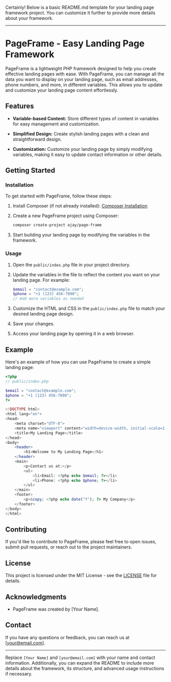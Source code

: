 Certainly! Below is a basic README.md template for your landing page framework project. You can customize it further to provide more details about your framework.

---

# PageFrame - Easy Landing Page Framework

PageFrame is a lightweight PHP framework designed to help you create effective landing pages with ease. With PageFrame, you can manage all the data you want to display on your landing page, such as email addresses, phone numbers, and more, in different variables. This allows you to update and customize your landing page content effortlessly.

## Features

- **Variable-based Content:** Store different types of content in variables for easy management and customization.

- **Simplified Design:** Create stylish landing pages with a clean and straightforward design.

- **Customization:** Customize your landing page by simply modifying variables, making it easy to update contact information or other details.

## Getting Started

### Installation

To get started with PageFrame, follow these steps:

1. Install Composer (if not already installed): [Composer Installation](https://getcomposer.org/doc/00-intro.md)

2. Create a new PageFrame project using Composer:

   ```bash
   composer create-project ajay/page-frame
   ```

3. Start building your landing page by modifying the variables in the framework.

### Usage

1. Open the `public/index.php` file in your project directory.

2. Update the variables in the file to reflect the content you want on your landing page. For example:

   ```php
   $email = "contact@example.com";
   $phone = "+1 (123) 456-7890";
   // Add more variables as needed
   ```

3. Customize the HTML and CSS in the `public/index.php` file to match your desired landing page design.

4. Save your changes.

5. Access your landing page by opening it in a web browser.

## Example

Here's an example of how you can use PageFrame to create a simple landing page:

```php
<?php
// public/index.php

$email = "contact@example.com";
$phone = "+1 (123) 456-7890";
?>

<!DOCTYPE html>
<html lang="en">
<head>
    <meta charset="UTF-8">
    <meta name="viewport" content="width=device-width, initial-scale=1.0">
    <title>My Landing Page</title>
</head>
<body>
    <header>
        <h1>Welcome to My Landing Page</h1>
    </header>
    <main>
        <p>Contact us at:</p>
        <ul>
            <li>Email: <?php echo $email; ?></li>
            <li>Phone: <?php echo $phone; ?></li>
        </ul>
    </main>
    <footer>
        <p>&copy; <?php echo date("Y"); ?> My Company</p>
    </footer>
</body>
</html>
```

## Contributing

If you'd like to contribute to PageFrame, please feel free to open issues, submit pull requests, or reach out to the project maintainers.

## License

This project is licensed under the MIT License - see the [LICENSE](LICENSE) file for details.

## Acknowledgments

- PageFrame was created by [Your Name].

## Contact

If you have any questions or feedback, you can reach us at [your@email.com].

---

Replace `[Your Name]` and `[your@email.com]` with your name and contact information. Additionally, you can expand the README to include more details about the framework, its structure, and advanced usage instructions if necessary.